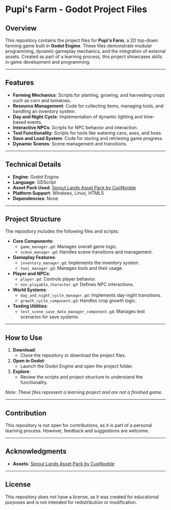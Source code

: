 # Pupi's Farm - Godot Project Files

## Overview
This repository contains the project files for **Pupi's Farm**, a 2D top-down farming game built in **Godot Engine**. These files demonstrate modular programming, dynamic gameplay mechanics, and the integration of external assets. Created as part of a learning process, this project showcases skills in game development and programming.

---

## Features
- **Farming Mechanics**: Scripts for planting, growing, and harvesting crops such as corn and tomatoes.
- **Resource Management**: Code for collecting items, managing tools, and handling an inventory system.
- **Day and Night Cycle**: Implementation of dynamic lighting and time-based events.
- **Interactive NPCs**: Scripts for NPC behavior and interaction.
- **Tool Functionality**: Scripts for tools like watering cans, axes, and hoes.
- **Save and Load System**: Code for storing and retrieving game progress.
- **Dynamic Scenes**: Scene management and transitions.

---

## Technical Details
- **Engine**: Godot Engine
- **Language**: GDScript
- **Asset Pack Used**: [Sprout Lands Asset Pack by CupNooble](https://cupnooble.itch.io/sprout-lands-asset-pack)
- **Platform Support**: Windows, Linux, HTML5
- **Dependencies**: None

---

## Project Structure
The repository includes the following files and scripts:

- **Core Components**:
  - `game_manager.gd`: Manages overall game logic.
  - `scene_manager.gd`: Handles scene transitions and management.
- **Gameplay Features**:
  - `inventory_manager.gd`: Implements the inventory system.
  - `tool_manager.gd`: Manages tools and their usage.
- **Player and NPCs**:
  - `player.gd`: Controls player behavior.
  - `non_playable_character.gd`: Defines NPC interactions.
- **World Systems**:
  - `day_and_night_cycle_manager.gd`: Implements day-night transitions.
  - `growth_cycle_component.gd`: Handles crop growth logic.
- **Testing Utilities**:
  - `test_scene_save_data_manager_component.gd`: Manages test scenarios for save systems.

---

## How to Use
1. **Download**:
   - Clone the repository or download the project files.
2. **Open in Godot**:
   - Launch the Godot Engine and open the project folder.
3. **Explore**:
   - Review the scripts and project structure to understand the functionality.

*Note: These files represent a learning project and are not a finished game.*

---

## Contribution
This repository is not open for contributions, as it is part of a personal learning process. However, feedback and suggestions are welcome.

---

## Acknowledgments
- **Assets**: [Sprout Lands Asset Pack by CupNooble](https://cupnooble.itch.io/sprout-lands-asset-pack)

---

## License
This repository does not have a license, as it was created for educational purposes and is not intended for redistribution or modification.

